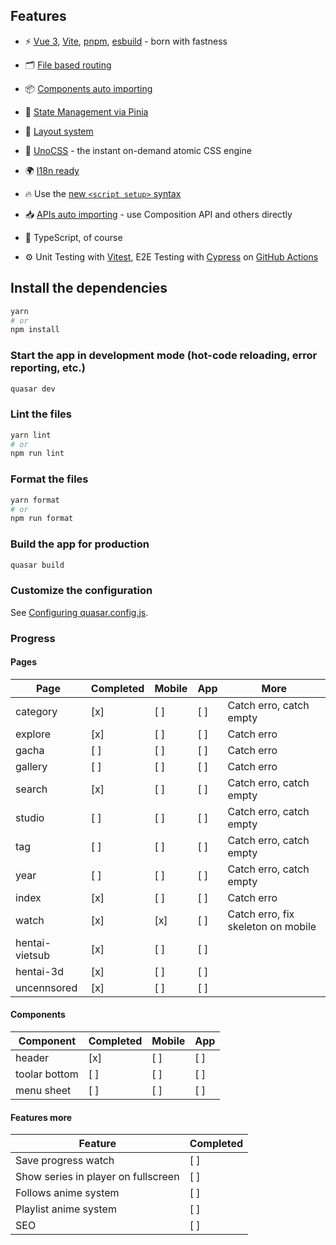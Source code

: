 ## Features

- ⚡️ [Vue 3](https://github.com/vuejs/core), [Vite](https://github.com/vitejs/vite), [pnpm](https://pnpm.io/), [esbuild](https://github.com/evanw/esbuild) - born with fastness

- 🗂 [File based routing](./src/pages)

- 📦 [Components auto importing](./src/components)

- 🍍 [State Management via Pinia](https://pinia.vuejs.org/)

- 📑 [Layout system](./src/layouts)

- 🎨 [UnoCSS](https://github.com/antfu/unocss) - the instant on-demand atomic CSS engine

- 🌍 [I18n ready](./src/i18n)

- 🔥 Use the [new `<script setup>` syntax](https://github.com/vuejs/rfcs/pull/227)

- 📥 [APIs auto importing](https://github.com/antfu/unplugin-auto-import) - use Composition API and others directly

- 🦾 TypeScript, of course

- ⚙️ Unit Testing with [Vitest](https://github.com/vitest-dev/vitest), E2E Testing with [Cypress](https://cypress.io/) on [GitHub Actions](https://github.com/features/actions)

## Install the dependencies

```bash
yarn
# or
npm install
```

### Start the app in development mode (hot-code reloading, error reporting, etc.)

```bash
quasar dev
```

### Lint the files

```bash
yarn lint
# or
npm run lint
```

### Format the files

```bash
yarn format
# or
npm run format
```

### Build the app for production

```bash
quasar build
```

### Customize the configuration

See [Configuring quasar.config.js](https://v2.quasar.dev/quasar-cli-vite/quasar-config-js).

### Progress

#### Pages

| Page           | Completed | Mobile | App | More                               |
| -------------- | --------- | ------ | --- | ---------------------------------- |
| category       | [x]       | [ ]    | [ ] | Catch erro, catch empty            |
| explore        | [x]       | [ ]    | [ ] | Catch erro                         |
| gacha          | [ ]       | [ ]    | [ ] | Catch erro                         |
| gallery        | [ ]       | [ ]    | [ ] | Catch erro                         |
| search         | [x]       | [ ]    | [ ] | Catch erro, catch empty            |
| studio         | [ ]       | [ ]    | [ ] | Catch erro, catch empty            |
| tag            | [ ]       | [ ]    | [ ] | Catch erro, catch empty            |
| year           | [ ]       | [ ]    | [ ] | Catch erro, catch empty            |
| index          | [x]       | [ ]    | [ ] | Catch erro                         |
| watch          | [x]       | [x]    | [ ] | Catch erro, fix skeleton on mobile |
| hentai-vietsub | [x]       | [ ]    | [ ] |                                    |
| hentai-3d      | [x]       | [ ]    | [ ] |                                    |
| uncennsored    | [x]       | [ ]    | [ ] |                                    |

#### Components

| Component     | Completed | Mobile | App |
| ------------- | --------- | ------ | --- |
| header        | [x]       | [ ]    | [ ] |
| toolar bottom | [ ]       | [ ]    | [ ] |
| menu sheet    | [ ]       | [ ]    | [ ] |

#### Features more

| Feature                             | Completed |
| ----------------------------------- | --------- |
| Save progress watch                 | [ ]       |
| Show series in player on fullscreen | [ ]       |
| Follows anime system                | [ ]       |
| Playlist anime system               | [ ]       |
| SEO                                 | [ ]       |

